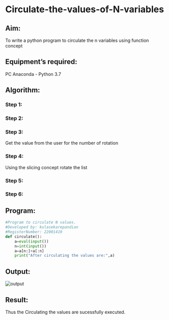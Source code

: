 # Circulate-the-values-of-N-variables
## Aim:
To write a python program to circulate the n variables using function concept
## Equipment’s required:
PC
Anaconda - Python 3.7
## Algorithm: 
### Step 1: 
### Step 2: 
### Step 3: 
Get the value from the user for the number of rotation
### Step 4: 
Using the slicing concept rotate the list

### Step 5: 
### Step 6: 
## Program:
```python
#Program to circulate N values.
#Developed by: kulasekarepandian
#RegisterNumber: 22001410
def circulate():
    a=eval(input())
    n=int(input())
    a=a[n:]+a[:n]
    print("After circulating the values are:",a)
```

## Output:
![output](/outputcirculate.png)
## Result:
Thus the Circulating the values are sucessfully executed.